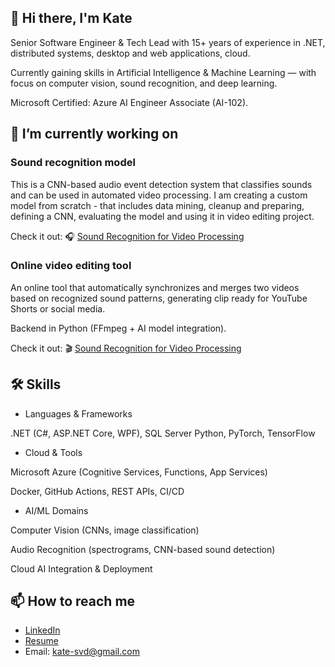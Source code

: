## 👋 Hi there, I'm Kate
Senior Software Engineer & Tech Lead with 15+ years of experience in .NET, distributed systems, desktop and web applications, cloud.

Currently gaining skills in Artificial Intelligence & Machine Learning — with focus on computer vision, sound recognition, and deep learning.

Microsoft Certified: Azure AI Engineer Associate (AI-102).

## 🔭 I’m currently working on

### Sound recognition model 
This is a CNN-based audio event detection system that classifies sounds and can be used in automated video processing. I am creating a custom model from scratch - that includes data mining, cleanup and preparing, defining a CNN, evaluating the model and using it in video editing project.

Check it out:
🎧 [Sound Recognition for Video Processing](https://github.com/KateSVD/ShotSoundNn)

### Online video editing tool

An online tool that automatically synchronizes and merges two videos based on recognized sound patterns, generating clip ready for YouTube Shorts or social media.

Backend in Python (FFmpeg + AI model integration).

Check it out:
🎬 [Sound Recognition for Video Processing](https://github.com/KateSVD/ShotSoundNn)

## 🛠️ Skills

- Languages & Frameworks

.NET (C#, ASP.NET Core, WPF), SQL Server 
Python, PyTorch, TensorFlow

- Cloud & Tools

Microsoft Azure (Cognitive Services, Functions, App Services)

Docker, GitHub Actions, REST APIs, CI/CD

- AI/ML Domains

Computer Vision (CNNs, image classification)

Audio Recognition (spectrograms, CNN-based sound detection)

Cloud AI Integration & Deployment

## 📫 How to reach me
- [LinkedIn](https://www.linkedin.com/in/kate-sviryd-4a866787/)
- [Resume]()
- Email: kate-svd@gmail.com

<!--
**KateSVD/KateSVD** is a ✨ _special_ ✨ repository because its `README.md` (this file) appears on your GitHub profile.

Here are some ideas to get you started:

- 🔭 I’m currently working on ...
- 🌱 I’m currently learning ...
- 👯 I’m looking to collaborate on ...
- 🤔 I’m looking for help with ...
- 💬 Ask me about ...
- 📫 How to reach me: ...
- 😄 Pronouns: ...
- ⚡ Fun fact: ...
-->

